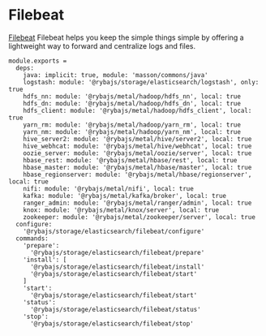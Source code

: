 
# Filebeat

[Filebeat](https://www.elastic.co/products/beats/filebeat) Filebeat helps you keep the simple things simple by offering a lightweight way to forward and centralize logs and files.

    module.exports =
      deps:
        java: implicit: true, module: 'masson/commons/java'
        logstash: module: '@rybajs/storage/elasticsearch/logstash', only: true
        hdfs_nn: module: '@rybajs/metal/hadoop/hdfs_nn', local: true
        hdfs_dn: module: '@rybajs/metal/hadoop/hdfs_dn', local: true
        hdfs_client: module: '@rybajs/metal/hadoop/hdfs_client', local: true
        yarn_rm: module: '@rybajs/metal/hadoop/yarn_rm', local: true
        yarn_nm: module: '@rybajs/metal/hadoop/yarn_nm', local: true
        hive_server2: module: '@rybajs/metal/hive/server2', local: true
        hive_webhcat: module: '@rybajs/metal/hive/webhcat', local: true
        oozie_server: module: '@rybajs/metal/oozie/server', local: true
        hbase_rest: module: '@rybajs/metal/hbase/rest', local: true
        hbase_master: module: '@rybajs/metal/hbase/master', local: true
        hbase_regionserver: module: '@rybajs/metal/hbase/regionserver', local: true
        nifi: module: '@rybajs/metal/nifi', local: true
        kafka: module: '@rybajs/metal/kafka/broker', local: true
        ranger_admin: module: '@rybajs/metal/ranger/admin', local: true
        knox: module: '@rybajs/metal/knox/server', local: true
        zookeeper: module: '@rybajs/metal/zookeeper/server', local: true
      configure:
        '@rybajs/storage/elasticsearch/filebeat/configure'
      commands:
        'prepare':
          '@rybajs/storage/elasticsearch/filebeat/prepare'
        'install': [
          '@rybajs/storage/elasticsearch/filebeat/install'
          '@rybajs/storage/elasticsearch/filebeat/start'
        ]
        'start':
          '@rybajs/storage/elasticsearch/filebeat/start'
        'status':
          '@rybajs/storage/elasticsearch/filebeat/status'
        'stop':
          '@rybajs/storage/elasticsearch/filebeat/stop'
